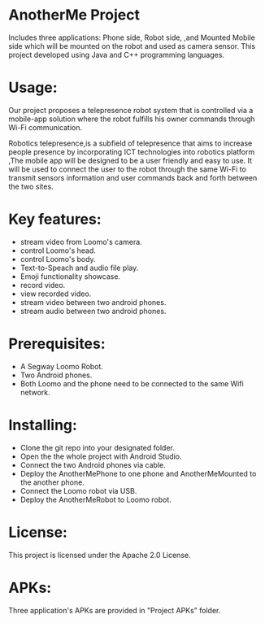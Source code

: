 # AnotherMe Project


Includes three applications:
Phone side,
Robot side,
,and Mounted Mobile side which will be mounted on the robot and used as camera sensor.
This project developed using Java and C++ programming languages.


# Usage: 

Our  project proposes a telepresence robot system that is controlled via a mobile-app solution where the robot fulfills his owner commands through Wi-Fi communication.

Robotics telepresence,is a subfield of telepresence that aims to increase people presence by incorporating ICT technologies into robotics platform ,The mobile app will be designed to be a user friendly and easy to use. It will be used to connect the user to the robot through the same Wi-Fi to transmit sensors information and user commands back and forth between the two sites.


# Key features:

- stream video from Loomo's camera.
- control Loomo's head.
- control Loomo's body.
- Text-to-Speach and audio file play.
- Emoji functionality showcase.
- record video.
- view recorded video.
- stream video between two android phones.
- stream audio between two android phones.


# Prerequisites:

- A Segway Loomo Robot.
- Two Android phones.
- Both Loomo and the phone need to be connected to the same Wifi network.


# Installing:

- Clone the git repo into your designated folder.
- Open the the whole project with Android Studio.
- Connect the two Android phones via cable.
- Deploy the AnotherMePhone to one phone and AnotherMeMounted to the another phone.
- Connect the Loomo robot via USB.
- Deploy the AnotherMeRobot to Loomo robot.

# License:

This project is licensed under the Apache 2.0 License.

# APKs:

Three application's APKs are provided in "Project APKs" folder.